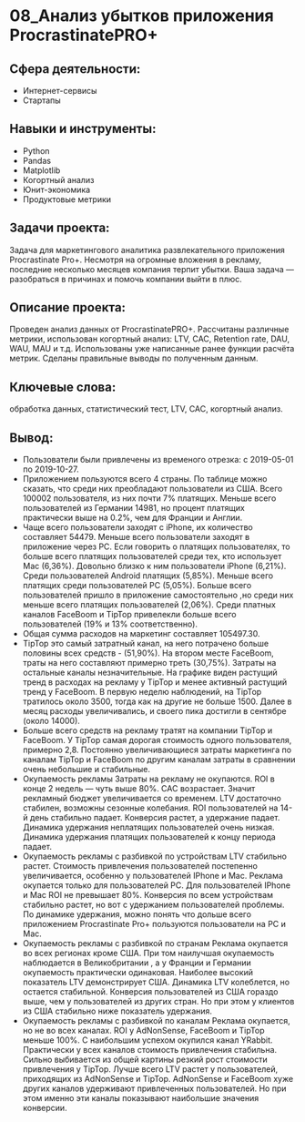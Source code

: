# 08_Анализ убытков приложения ProcrastinatePRO+
## Сфера деятельности:
- Интернет-сервисы
- Стартапы
## Навыки и инструменты:
- Python
- Pandas
- Matplotlib
- Когортный анализ
- Юнит-экономика
- Продуктовые метрики
## Задачи проекта:
Задача для маркетингового аналитика развлекательного приложения Procrastinate Pro+. Несмотря на огромные вложения в рекламу, последние несколько месяцев компания терпит убытки. Ваша задача — разобраться в причинах и помочь компании выйти в плюс.
## Описание проекта:
Проведен анализ данных от ProcrastinatePRO+.
Рассчитаны различные метрики, использован когортный анализ: LTV, CAC, Retention rate, DAU, WAU, MAU и т.д. Использованы уже написанные ранее функции расчёта метрик. Сделаны правильные выводы по полученным данным.
## Ключевые слова:
обработка данных, статистический тест, LTV, CAC, когортный анализ.
## Вывод:
- Пользователи были привлечены из временого отрезка: c 2019-05-01 по 2019-10-27.
- Приложением пользуются всего 4 страны. По таблице можно сказать, что среди них преобладают пользователи из США. Всего 100002 пользователя, из них почти 7% платящих. Меньше всего пользователей из Германии 14981, но процент платящих практически выше на 0.2%, чем для Франции и Англии.
- Чаще всего пользователи заходят с iPhone, их количество составляет 54479. Меньше всего пользователи заходят в приложение через PC. Если говорить о платящих пользователях, то больше всего платящих пользователей среди тех, кто использует Mac (6,36%). Довольно близко к ним пользователи iPhone (6,21%). Среди пользователей Android платящих (5,85%). Меньше всего платящих среди пользователей PC (5,05%).
Больше всего пользователей пришло в приложение самостоятельно ,но среди них меньше всего платящих пользователей (2,06%). Среди платных каналов FaceBoom и TipTop привелекли больше всего пользователей (19% и 13% соответственно).
- Общая сумма расходов на маркетинг составляет 105497.30.
- TipTop это самый затратный канал, на него потрачено больше половины всех средств - (51,90%). На втором месте FaceBoom, траты на него составляют примерно треть (30,75%). Затраты на остальные каналы незначительные.
На графике виден растущий тренд в расходах на рекламу у TipTop и менее активный растущий тренд у FaceBoom. В первую неделю наблюдений, на TipTop тратилось около 3500, тогда как на другие не больше 1500. Далее в месяц расходы увеличивались, и своего пика достигли в сентябре (около 14000).
- Больше всего средств на рекламу тратят на компании TipTop и FaceBoom. У TipTop самая дорогая стоимость одного пользователя, примерно 2,8. Постоянно увеличивающиеся затраты маркетинга по каналам ТipTop и FaceBoom по другим каналам затраты в сравнении очень небольшие и стабильные.
- Окупаемость рекламы Затраты на рекламу не окупаются. ROI в конце 2 недель — чуть выше 80%. CAC возрастает. Значит рекламный бюджет увеличивается со временем. LTV достаточно стабилен, возможны сезонные колебания. ROI пользователей на 14-й день стабильно падает. Конверсия растет, а удержание падает. Динамика удержания неплатящих пользователей очень низкая. Динамика удержания платящих пользователей к концу периода падает.
- Окупаемость рекламы с разбивкой по устройствам LTV стабильно растет. Стоимость привлечения пользователей постепенно увеличивается, особенно у пользователей IPhone и Mac. Реклама окупается только для пользователей PC. Для пользователей IPhone и Mac ROI не превышает 80%. Конверсия по всем устройствам стабильно растет, но вот с удержанием пользователей проблемы. По динамике удержания, можно понять что дольше всего приложением Procrastinate Pro+ пользуются пользователи на PC и Mac.
- Окупаемость рекламы с разбивкой по странам Реклама окупается во всех регионах кроме США. При том наилучшая окупаемость наблюдается в Великобритании , а у Франции и Германии окупаемость практически одинаковая. Наиболее высокий показатель LTV демонстрирует США. Динамика LTV колеблется, но остается стабильной. Конверсия пользователей из США гораздо выше, чем у пользователей из других стран. Но при этом у клиентов из США стабильно ниже показатель удержания.
- Окупаемость рекламы с разбивкой по каналам Реклама окупается, но не во всех каналах. ROI у AdNonSense, FaceBoom и TipTop меньше 100%. С наибольшим успехом окупился канал YRabbit. Практически у всех каналов стоимость привлечения стабильна. Сильно выбивается из общей картины резкий рост стоимости привлечения у TipTop. Лучше всего LTV растет у пользователей, приходящих из AdNonSense и TipTop. AdNonSense и FaceBoom хуже других каналов удерживают привлеченных пользователей. Но при этом именно эти каналы показывают наибольшие значения конверсии.
